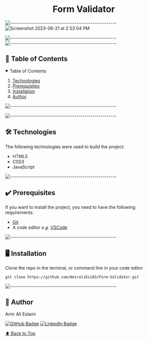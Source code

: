 <h1 align="center" id="top">Form Validator</h1>

![-----------------------------------------------------](https://raw.githubusercontent.com/andreasbm/readme/master/assets/lines/cloudy.png)
![Screenshot 2023-06-21 at 2 53 04 PM](https://github.com/AmiraliEsi83/Form-Validation/assets/112820902/6492d718-bb5d-4080-bbe7-795a0dd2193a)



![-----------------------------------------------------](https://raw.githubusercontent.com/andreasbm/readme/master/assets/lines/cloudy.png)
![-----------------------------------------------------](https://raw.githubusercontent.com/andreasbm/readme/master/assets/lines/cloudy.png)

<h2 id="table-of-contents"> 📖 Table of Contents</h2>

<div>
  <details open="open">
    <summary>Table of Contents</summary>
    <ol>
      <li><a href="#technologies">Technologies</a></li>
      <li><a href="#prerequisites">Prerequisites</a></li>
      <li><a href="#installation">Installation</a></li>
      <li><a href="#author">Author</a></li>
    </ol>
  </details>
</div>

![-----------------------------------------------------](https://raw.githubusercontent.com/andreasbm/readme/master/assets/lines/cloudy.png)

![-----------------------------------------------------](https://raw.githubusercontent.com/andreasbm/readme/master/assets/lines/cloudy.png)

<!-- technologies -->
<h2 id="technologies"> 🛠 Technologies</h2>

<p>The following technologies were used to build the project:</p>

- HTML5
- CSS3
- JavaScript

![-----------------------------------------------------](https://raw.githubusercontent.com/andreasbm/readme/master/assets/lines/cloudy.png)

<!-- prerequisites -->
<h2 id="prerequisites"> ✔️ Prerequisites</h2>

<p>If you want to install the project, you need to have the following requirements:</p>

- [Git](https://git-scm.com/)
- A code editor <i>e.g.</i> [VSCode](https://code.visualstudio.com/)

![-----------------------------------------------------](https://raw.githubusercontent.com/andreasbm/readme/master/assets/lines/cloudy.png)

<!-- installation -->
<h2 id="installation"> 🖥️ Installation</h2>

<p>Clone the repo in the terminal, or command line in your code editor</p>
<pre><code>git clone https://github.com/AmiraliEsi83/Form-Validator.git </code></pre>

![-----------------------------------------------------](https://raw.githubusercontent.com/andreasbm/readme/master/assets/lines/cloudy.png)

<!-- author -->
<h2 id="author"> 📜 Author</h2>

<p>Amir Ali Eslami</p>

[![GitHub Badge](https://img.shields.io/badge/GitHub-100000?style=for-the-badge&logo=github&logoColor=white)](https://github.com/AmiraliEsi83/)
[![LinkedIn Badge](https://img.shields.io/badge/LinkedIn-0077B5?style=for-the-badge&logo=linkedin&logoColor=white)](https://www.linkedin.com/in/amiralieslami/)

[⬆ Back to Top](#top)<br>
